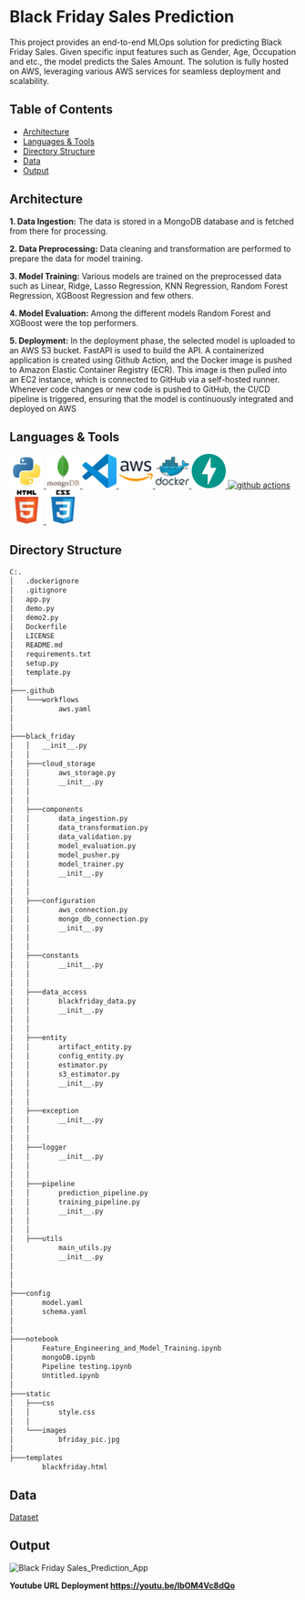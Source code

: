 # Black Friday Sales Prediction
This project provides an end-to-end MLOps solution for predicting Black Friday Sales. Given specific input features such as Gender, Age, Occupation and etc., the model predicts the Sales Amount. The solution is fully hosted on AWS, leveraging various AWS services for seamless deployment and scalability.
## Table of Contents
- [Architecture](#architecture)
- [Languages & Tools](#languages--tools)
- [Directory Structure](#directory-structure)
- [Data](#data)
- [Output](#output)

## Architecture
**1. Data Ingestion:** The data is stored in a MongoDB database and is fetched from there for processing.

**2. Data Preprocessing:** Data cleaning and transformation are performed to prepare the data for model training.

**3. Model Training:** Various models are trained on the preprocessed data such as Linear, Ridge, Lasso Regression, KNN Regression, Random Forest Regression, XGBoost Regression and few others.

**4. Model Evaluation:** Among the different models Random Forest and XGBoost were the top performers.

**5. Deployment:** In the deployment phase, the selected model is uploaded to an AWS S3 bucket. FastAPI is used to build the API. A containerized application is created using Github Action, and the Docker image is pushed to Amazon Elastic Container Registry (ECR). This image is then pulled into an EC2 instance, which is connected to GitHub via a self-hosted runner. Whenever code changes or new code is pushed to GitHub, the CI/CD pipeline is triggered, ensuring that the model is continuously integrated and deployed on AWS

## Languages & Tools
<div align="">
  <a href="https://www.python.org" target="_blank" rel="noreferrer">
    <img src="https://raw.githubusercontent.com/devicons/devicon/master/icons/python/python-original.svg" alt="python" width="60" height="60"/>
  </a>
  <a href="https://www.mongodb.com" target="_blank" rel="noreferrer">
    <img src="https://raw.githubusercontent.com/devicons/devicon/master/icons/mongodb/mongodb-original-wordmark.svg" alt="mongodb" width="60" height="60"/>
  </a>
  <a href="https://code.visualstudio.com" target="_blank" rel="noreferrer">
    <img src="https://raw.githubusercontent.com/devicons/devicon/master/icons/vscode/vscode-original.svg" alt="vscode" width="60" height="60"/>
  </a>
  <a href="https://aws.amazon.com/s3/" target="_blank" rel="noreferrer">
    <img src="https://raw.githubusercontent.com/devicons/devicon/master/icons/amazonwebservices/amazonwebservices-original-wordmark.svg" alt="aws s3" width="60" height="60"/>
  </a>
  <a href="https://www.docker.com/" target="_blank" rel="noreferrer">
    <img src="https://raw.githubusercontent.com/devicons/devicon/master/icons/docker/docker-original-wordmark.svg" alt="docker" width="60" height="60"/>
  </a>
  <a href="https://fastapi.tiangolo.com" target="_blank" rel="noreferrer">
    <img src="https://raw.githubusercontent.com/devicons/devicon/master/icons/fastapi/fastapi-original.svg" alt="fastapi" width="60" height="60"/>
  </a>
  <a href="https://github.com/features/actions" target="_blank" rel="noreferrer">
    <img src="https://avatars.githubusercontent.com/u/44036562?s=200&v=4" alt="github actions" width="60" height="60"/>
  </a>
  <a href="https://developer.mozilla.org/en-US/docs/Web/HTML" target="_blank" rel="noreferrer">
    <img src="https://raw.githubusercontent.com/devicons/devicon/master/icons/html5/html5-original-wordmark.svg" alt="html" width="60" height="60"/>
  </a>
  <a href="https://developer.mozilla.org/en-US/docs/Web/CSS" target="_blank" rel="noreferrer">
    <img src="https://raw.githubusercontent.com/devicons/devicon/master/icons/css3/css3-original-wordmark.svg" alt="css" width="60" height="60"/>
  </a>
</div>

## Directory Structure

```
C:.
│   .dockerignore
│   .gitignore
│   app.py
│   demo.py
│   demo2.py
│   Dockerfile
│   LICENSE
│   README.md
│   requirements.txt
│   setup.py
│   template.py
│
├───.github
│   └───workflows
│           aws.yaml
│
│
├───black_friday
│   │   __init__.py
│   │
│   ├───cloud_storage
│   │       aws_storage.py
│   │       __init__.py
│   │   
│   │
│   ├───components
│   │       data_ingestion.py
│   │       data_transformation.py
│   │       data_validation.py
│   │       model_evaluation.py
│   │       model_pusher.py
│   │       model_trainer.py
│   │       __init__.py
│   │   
│   │
│   ├───configuration
│   │       aws_connection.py
│   │       mongo_db_connection.py
│   │       __init__.py
│   │   
│   │
│   ├───constants
│   │       __init__.py
│   │   
│   │
│   ├───data_access
│   │       blackfriday_data.py
│   │       __init__.py
│   │   
│   │
│   ├───entity
│   │       artifact_entity.py
│   │       config_entity.py
│   │       estimator.py
│   │       s3_estimator.py
│   │       __init__.py
│   │   
│   │
│   ├───exception
│   │       __init__.py
│   │   
│   │
│   ├───logger
│   │       __init__.py
│   │   
│   │
│   ├───pipeline
│   │       prediction_pipeline.py
│   │       training_pipeline.py
│   │       __init__.py
│   │   
│   │
│   ├───utils
│           main_utils.py
│           __init__.py
│      
│
│
├───config
│       model.yaml
│       schema.yaml
│
│
├───notebook
│       Feature_Engineering_and_Model_Training.ipynb
│       mongoDB.ipynb
│       Pipeline testing.ipynb
│       Untitled.ipynb
│
├───static
│   ├───css
│   │       style.css
│   │
│   └───images
│           bfriday_pic.jpg
│
├───templates
        blackfriday.html
```

## Data
[Dataset](https://github.com/mansoorali1/Black_Friday_Sales_Prediction/blob/main/Data/train.csv)
## Output
![Black Friday Sales_Prediction_App](https://github.com/mansoorali1/Black_Friday_Sales_Prediction/assets/73877240/925ed935-f713-4807-bc65-7d6df655c2e7)

**Youtube URL Deployment https://youtu.be/IbOM4Vc8dQo**
